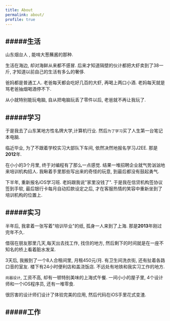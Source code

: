 ```yaml
---
title: About
permalink: about/
profile: true
---
```


#####生活
-----

山东烟台人 , 能啃大葱蘸酱的那种.

生活在海边, 却对海鲜从来都不感冒. 后来才知道隔壁的伙计都把大虾卖到了38一斤, 才知道以前自己的生活有多么的奢侈.

爸妈都是普通工人. 老爸每天都会吃好几百的大虾, 再喝上两口小酒. 老妈每天就是骂老爸抽烟喝酒停不下.

从小就特别能玩电脑, 自从把电脑玩丢了零件以后, 老爸就不再让我玩了.      


#####学习
-----

于是我去了山东某地方性名牌大学,计算机行业. 然后`为了学习`买了人生第一台笔记本电脑. 

临近毕业, 为了不跟着学校实习大部队下车间, 依然决然地报名学习J2EE. 那是**2012**年. 

在小小的3个月里, 终于对编程有了那么一点感觉. 结果一堆招聘企业就气势汹汹地来培训机构招人. 我瞅着手里那些写出来的奇怪的玩意, 到最后都没有鼓起勇气.

下半年, 重新报名iOS学习班. 老妈跟我说"家里没钱了". 于是我在信贷机构签协议签到手软, 最后银行卡每月自动扣款设定之后, 才在客服热情的笑容中重新坐到了培训机构的位置上.

#####实习
-----

半年后, 我拿着一张写着"培训毕业"的纸, 孤身一人来到了上海. 那是**2013**年刚过完年不久.

借宿在朋友那里几天,每天出去找工作, 找住的地方, 然后剩下的时间就是在一座不知名的桥上看着脏水发呆.

3天后, 我搬到了一个8人合租间里, 月租450元/月. 有卫生间洗衣街, 还有扯着各路口音的室友. 楼下有24小时便利店和盖浇饭店. 不远处有地铁和我实习工作的地方.

`尚器设计`, 工资不高, 却有一顿特别美味的上海式午餐. 一间小小的屋子里, 4个设计师和一个iOS程序员, 还有一堆零食.

很厉害的设计师们设计了体验完美的应用, 然后代码在iOS手里花式变渣.


#####工作
-----





